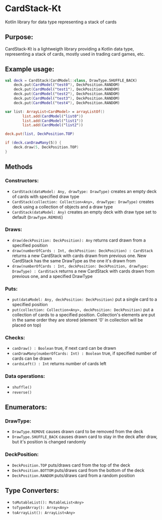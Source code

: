 # CardStack-Kt
Kotlin library for data type representing a stack of cards

## Purpose:
CardStack-Kt is a lightweigth library providing a Kotlin data type, representing a stack of cards, mostly used in trading card games, etc.

## Example usage:
```kotlin
val deck = CardStack(CardModel::class, DrawType.SHUFFLE_BACK)
    deck.put(CardModel("test0"), DeckPosition.RANDOM)
    deck.put(CardModel("test1"), DeckPosition.RANDOM)
    deck.put(CardModel("test2"), DeckPosition.RANDOM)
    deck.put(CardModel("test3"), DeckPosition.RANDOM)
    deck.put(CardModel("test4"), DeckPosition.RANDOM)

var list: ArrayList<CardModel> = arrayListOf()
        list.add(CardModel("list0"))
        list.add(CardModel("list1"))
        list.add(CardModel("list2"))

deck.put(list, DeckPosition.TOP)

if (deck.canDrawMany(5)) {
    deck.draw(5, DeckPosition.TOP)
}
```


## Methods
### Constructors:
* `CardStack(dataModel: Any, drawType: DrawType)` creates an empty deck of cards with specified draw type
* `CardStack(collection: Collection<Any>, drawType: DrawType)` creates deck using a collection of objects and a draw type
* `CardStack(dataModel: Any)` creates an empty deck with draw type set to default (`DrawType.REMOVE`)

### Draws:
* `draw(deckPosition: DeckPosition): Any` returns card drawn from a specified position
* `draw(numberOfCards : Int, deckPosition: DeckPosition) : CardStack` returns a new CardStack with cards drawn from previous one. New CardStack has the same DrawType as the one it's drawn from
* `draw(numberOfCards : Int, deckPosition: DeckPosition, drawType: DrawType) : CardStack` returns a new CardStack with cards drawn from previous one, and a specified DrawType

### Puts:
* `put(dataModel: Any, deckPosition: DeckPosition)` put a single card to a specified position
* `put(collection: Collection<Any>, deckPosition: DeckPosition)` put a collection of cards to a specified position. Collection's elements are put in the same order they are stored (element '0' in collection will be placed on top)

### Checks:
* `canDraw() : Boolean` true, if next card can be drawn
* `canDrawMany(numberOfCards: Int) : Boolean` true, if specified number of cards can be drawn
* `cardsLeft() : Int` returns number of cards left

### Data operations:
* `shuffle()`
* `reverse()`

## Enumerators:
### DrawType:
* `DrawType.REMOVE` causes drawn card to be removed from the deck
* `DrawType.SHUFFLE_BACK` causes drawn card to stay in the deck after draw, but it's position is changed randomly

### DeckPosition:
* `DeckPosition.TOP` puts/draws card from the top of the deck
* `DeckPosition.BOTTOM` puts/draws card from the bottom of the deck
* `DeckPosition.RANDOM` puts/draws card from a random position

## Type Converters:
* `toMutableList(): MutableList<Any>`
* `toTypedArray(): Array<Any>`
* `toArrayList(): ArrayList<Any>`